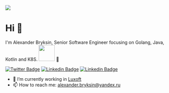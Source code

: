 ![](https://github.com/halfrost/halfrost/blob/master/icons/header_.png)

# Hi 👋

I'm Alexander Bryksin, Senior Software Engineer focusing on Golang, Java, Kotlin and K8S. <img src="https://media.giphy.com/media/VgCDAzcKvsR6OM0uWg/giphy.gif" width="50"> 🚀
<br />

[![Twitter Badge](https://img.shields.io/badge/-Twitter-blue?style=plastic&logo=Twitter&logoColor=white&link=https://twitter.com/AleksK1NG)](https://twitter.com/AleksK1NG)
[![Linkedin Badge](https://img.shields.io/badge/-Linkedin-blue?style=plastic&logo=Linkedin&logoColor=white&link=https://www.linkedin.com/in/alexander-bryksin)](https://www.linkedin.com/in/alexander-bryksin)
[![Linkedin Badge](https://img.shields.io/badge/-Telegram-blue?style=plastic&logo=telegram&logoColor=white&link=https://t.me/AlexanderBryksin)](https://t.me/AlexanderBryksin)


- 🔭 I’m currently working in [Luxoft](https://www.luxoft.com/)
- 📫 How to reach me: alexander.bryksin@yandex.ru


